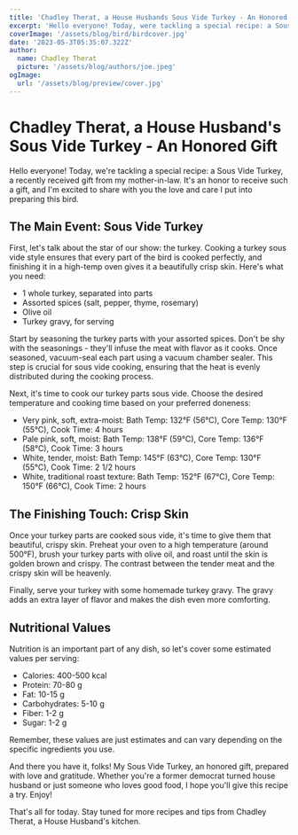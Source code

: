 ```yaml
---
title: 'Chadley Therat, a House Husbands Sous Vide Turkey - An Honored Gift'
excerpt: 'Hello everyone! Today, were tackling a special recipe: a Sous Vide Turkey'
coverImage: '/assets/blog/bird/birdcover.jpg'
date: '2023-05-3T05:35:07.322Z'
author:
  name: Chadley Therat
  picture: '/assets/blog/authors/joe.jpeg'
ogImage:
  url: '/assets/blog/preview/cover.jpg'
---
```

# Chadley Therat, a House Husband's Sous Vide Turkey - An Honored Gift

Hello everyone! Today, we're tackling a special recipe: a Sous Vide Turkey, a recently received gift from my mother-in-law. It's an honor to receive such a gift, and I'm excited to share with you the love and care I put into preparing this bird.

## The Main Event: Sous Vide Turkey

First, let's talk about the star of our show: the turkey. Cooking a turkey sous vide style ensures that every part of the bird is cooked perfectly, and finishing it in a high-temp oven gives it a beautifully crisp skin. Here's what you need:

- 1 whole turkey, separated into parts
- Assorted spices (salt, pepper, thyme, rosemary)
- Olive oil
- Turkey gravy, for serving

Start by seasoning the turkey parts with your assorted spices. Don't be shy with the seasonings - they'll infuse the meat with flavor as it cooks. Once seasoned, vacuum-seal each part using a vacuum chamber sealer. This step is crucial for sous vide cooking, ensuring that the heat is evenly distributed during the cooking process.

Next, it's time to cook our turkey parts sous vide. Choose the desired temperature and cooking time based on your preferred doneness:

- Very pink, soft, extra-moist: Bath Temp: 132°F (56°C), Core Temp: 130°F (55°C), Cook Time: 4 hours
- Pale pink, soft, moist: Bath Temp: 138°F (59°C), Core Temp: 136°F (58°C), Cook Time: 3 hours
- White, tender, moist: Bath Temp: 145°F (63°C), Core Temp: 130°F (55°C), Cook Time: 2 1/2 hours
- White, traditional roast texture: Bath Temp: 152°F (67°C), Core Temp: 150°F (66°C), Cook Time: 2 hours

## The Finishing Touch: Crisp Skin

Once your turkey parts are cooked sous vide, it's time to give them that beautiful, crispy skin. Preheat your oven to a high temperature (around 500°F), brush your turkey parts with olive oil, and roast until the skin is golden brown and crispy. The contrast between the tender meat and the crispy skin will be heavenly.

Finally, serve your turkey with some homemade turkey gravy. The gravy adds an extra layer of flavor and makes the dish even more comforting.

## Nutritional Values

Nutrition is an important part of any dish, so let's cover some estimated values per serving:

- Calories: 400-500 kcal
- Protein: 70-80 g
- Fat: 10-15 g
- Carbohydrates: 5-10 g
- Fiber: 1-2 g
- Sugar: 1-2 g

Remember, these values are just estimates and can vary depending on the specific ingredients you use.

And there you have it, folks! My Sous Vide Turkey, an honored gift, prepared with love and gratitude. Whether you're a former democrat turned house husband or just someone who loves good food, I hope you'll give this recipe a try. Enjoy!

That's all for today. Stay tuned for more recipes and tips from Chadley Therat, a House Husband's kitchen.
